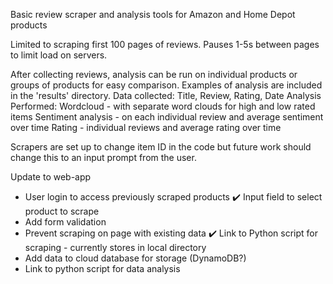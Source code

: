 Basic review scraper and analysis tools for Amazon and Home Depot products

Limited to scraping first 100 pages of reviews.  Pauses 1-5s between pages to limit load on servers.

After collecting reviews, analysis can be run on individual products or groups of products for easy comparison.
Examples of analysis are included in the 'results' directory.
Data collected: Title, Review, Rating, Date
Analysis Performed: Wordcloud - with separate word clouds for high and low rated items
  Sentiment analysis - on each individual review and average sentiment over time
  Rating - individual reviews and average rating over time
  
Scrapers are set up to change item ID in the code but future work should change this to an input prompt from the user.

Update to web-app
- User login to access previously scraped products
✔️ Input field to select product to scrape
 - Add form validation
 - Prevent scraping on page with existing data
✔️ Link to Python script for scraping - currently stores in local directory
- Add data to cloud database for storage (DynamoDB?)
- Link to python script for data analysis
